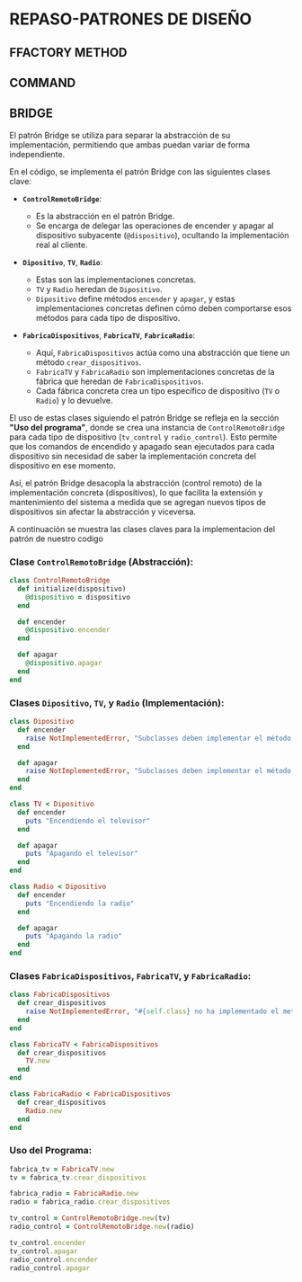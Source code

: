 # REPASO-PATRONES DE DISEÑO
## FFACTORY METHOD

## COMMAND

## BRIDGE

El patrón Bridge se utiliza para separar la abstracción de su implementación, permitiendo que ambas puedan variar de forma independiente.

En el código, se implementa el patrón Bridge con las siguientes clases clave:

- **`ControlRemotoBridge`**:
  - Es la abstracción en el patrón Bridge.
  - Se encarga de delegar las operaciones de encender y apagar al dispositivo subyacente (`@dispositivo`), ocultando la implementación real al cliente.

- **`Dipositivo`**, **`TV`**, **`Radio`**:
  - Estas son las implementaciones concretas.
  - `TV` y `Radio` heredan de `Dipositivo`.
  - `Dipositivo` define métodos `encender` y `apagar`, y estas implementaciones concretas definen cómo deben comportarse esos métodos para cada tipo de dispositivo.

- **`FabricaDispositivos`**, **`FabricaTV`**, **`FabricaRadio`**:
  - Aquí, `FabricaDispositivos` actúa como una abstracción que tiene un método `crear_dispositivos`.
  - `FabricaTV` y `FabricaRadio` son implementaciones concretas de la fábrica que heredan de `FabricaDispositivos`.
  - Cada fábrica concreta crea un tipo específico de dispositivo (`TV` o `Radio`) y lo devuelve.

El uso de estas clases siguiendo el patrón Bridge se refleja en la sección **"Uso del programa"**, donde se crea una instancia de `ControlRemotoBridge` para cada tipo de dispositivo (`tv_control` y `radio_control`). Esto permite que los comandos de encendido y apagado sean ejecutados para cada dispositivo sin necesidad de saber la implementación concreta del dispositivo en ese momento.

Así, el patrón Bridge desacopla la abstracción (control remoto) de la implementación concreta (dispositivos), lo que facilita la extensión y mantenimiento del sistema a medida que se agregan nuevos tipos de dispositivos sin afectar la abstracción y viceversa.  

A continuación se muestra las clases claves para la implementacion del patrón de nuestro codigo 

### Clase `ControlRemotoBridge` (Abstracción):

```ruby
class ControlRemotoBridge
  def initialize(dispositivo)
    @dispositivo = dispositivo
  end

  def encender
    @dispositivo.encender
  end

  def apagar
    @dispositivo.apagar
  end
end
```

### Clases `Dipositivo`, `TV`, y `Radio` (Implementación):

```ruby
class Dipositivo
  def encender
    raise NotImplementedError, "Subclasses deben implementar el método 'encender'"
  end

  def apagar
    raise NotImplementedError, "Subclasses deben implementar el método 'apagar'"
  end
end

class TV < Dipositivo
  def encender
    puts "Encendiendo el televisor"
  end

  def apagar
    puts "Apagando el televisor"
  end
end

class Radio < Dipositivo
  def encender
    puts "Encendiendo la radio"
  end

  def apagar
    puts "Apagando la radio"
  end
end
```

### Clases `FabricaDispositivos`, `FabricaTV`, y `FabricaRadio`:

```ruby
class FabricaDispositivos
  def crear_dispositivos
    raise NotImplementedError, "#{self.class} no ha implementado el metodo 'crear_dispositivos'"
  end
end

class FabricaTV < FabricaDispositivos
  def crear_dispositivos
    TV.new
  end
end

class FabricaRadio < FabricaDispositivos
  def crear_dispositivos
    Radio.new
  end
end
```

### Uso del Programa:

```ruby
fabrica_tv = FabricaTV.new
tv = fabrica_tv.crear_dispositivos

fabrica_radio = FabricaRadio.new
radio = fabrica_radio.crear_dispositivos

tv_control = ControlRemotoBridge.new(tv)
radio_control = ControlRemotoBridge.new(radio)

tv_control.encender
tv_control.apagar
radio_control.encender
radio_control.apagar
```
